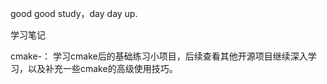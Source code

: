 good good study，day day up.

学习笔记

cmake-：
    学习cmake后的基础练习小项目，后续查看其他开源项目继续深入学习，以及补充一些cmake的高级使用技巧。